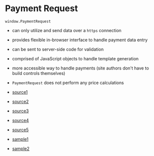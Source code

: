 # Payment Request

`window.PaymentRequest`

- can only utilize and send data over a `https` connection
- provides flexible in-browser interface to handle payment data entry
- can be sent to server-side code for validation
- comprised of JavaScript objects to handle template generation
- more accessible way to handle payments (site authors don't have to build controls themselves)
- `PaymentRequest` does not perform any price calculations

- [source1](https://dev.to/attacomsian/understanding-javascript-payment-request-api-2kh)
- [source2](https://developer.mozilla.org/en-US/docs/Web/API/Payment_Request_API)
- [source3](https://developer.mozilla.org/en-US/docs/Web/API/Payment_Request_API/Using_the_Payment_Request_API)
- [source4](https://developers.google.com/web/fundamentals/codelabs/payment-request-api)
- [source5](https://developers.google.com/web/updates/2016/07/payment-request)

- [sample1](https://googlechrome.github.io/samples/paymentrequest/)
- [sample2](https://mdn.github.io/dom-examples/payment-request/feature-detect-support.html)
